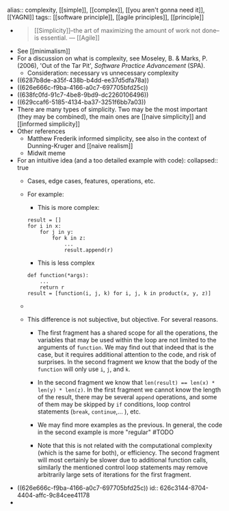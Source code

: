 alias:: complexity, [[simple]], [[complex]], [[you aren't gonna need it]], [[YAGNI]]
tags:: [[software principle]], [[agile principles]], [[principle]]

- > [[Simplicity]]–the art of maximizing the amount of work not done–is essential. — [[Agile]]
- See [[minimalism]]
- For a discussion on what is complexity, see Moseley, B. & Marks, P. (2006), 'Out of the Tar Pit', _Software Practice Advancement_ (SPA).
	- Consideration: necessary vs unnecessary complexity
- ((6287b8de-a35f-438b-b4dd-ee37d5dfa78a))
- ((626e666c-f9ba-4166-a0c7-697705bfd25c))
- ((638fc0fd-91c7-4be8-9bd9-dc2260106496))
- ((629ccaf6-5185-4134-ba37-3251f6bb7a03))
- There are many types of simplicity. Two may be the most important (they may be combined), the main ones are [[naive simplicity]] and [[informed simplicity]]
- Other references
	- Matthew Frederik informed simplicity, see also in the context of Dunning-Kruger and [[naive realism]]
	- Midwit meme
- For an intuitive idea (and a too detailed example with code):
  collapsed:: true
	- Cases, edge cases, features, operations, etc.
	- For example:
	  
	  * This is more complex:
	  ```
	  result = []
	  for i in x:
	      for j in y:
	          for k in z:
	              ...
	              result.append(r)
	  ```
	  *  This is less complex
	  ```
	  def function(*args):
	      ...
	      return r
	  result = [function(i, j, k) for i, j, k in product(x, y, z)]     
	  ```
	-
	- This difference is not subjective, but objective. For several reasons.
	  
	  * The first fragment  has a shared scope for all the operations, the variables that may be used within the loop are not limited to the arguments of `function`. We may find out that indeed that is the case, but it requires additional attention to the code, and risk of surprises. In the second fragment we know that the body of the `function` will only use `i`, `j`, and `k`.
	  
	  * In the second fragment  we know that `len(result) == len(x) * len(y) * len(z)`. In the first fragment  we cannot know the length of the result, there may be several `append` operations, and some of them may be skipped by `if` conditions, loop control statements (`break`, `continue`,... ), etc.
	  
	  * We may find more examples as the previous. In general, the code in the second example is more "regular" #TODO
	  
	  * Note that this is not related with the computational complexity (which is the same for both), or efficiency. The second fragment will most certainly be slower due to additional function calls, similarly the mentioned control loop statements may remove arbitrarily large sets of iterations for the first fragment.
- ((626e666c-f9ba-4166-a0c7-697705bfd25c))
  id:: 626c3144-8704-4404-affc-9c84cee41178
-